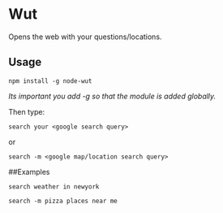 # Wut
Opens the web with your questions/locations. 

## Usage

  ``npm install -g node-wut``

*Its important you add -g so that the module is added globally.*

Then type:

  ``search your <google search query>``
  
  or
  
  ``search -m <google map/location search query>``
  
##Examples

  ``search weather in newyork`` 
  
  ``search -m pizza places near me``
